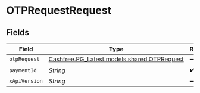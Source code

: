 # OTPRequestRequest


## Fields

| Field                                                                            | Type                                                                             | Required                                                                         | Description                                                                      |
| -------------------------------------------------------------------------------- | -------------------------------------------------------------------------------- | -------------------------------------------------------------------------------- | -------------------------------------------------------------------------------- |
| `otpRequest`                                                                     | [Cashfree.PG_Latest.models.shared.OTPRequest](../../models/shared/OTPRequest.md) | :heavy_minus_sign:                                                               | N/A                                                                              |
| `paymentId`                                                                      | *String*                                                                         | :heavy_check_mark:                                                               | N/A                                                                              |
| `xApiVersion`                                                                    | *String*                                                                         | :heavy_minus_sign:                                                               | N/A                                                                              |